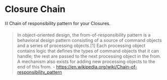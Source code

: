 # Closure Chain

⛓️ Chain of responsibility pattern for your Closures.

> In object-oriented design, the from-of-responsibility pattern is a behavioral design pattern consisting of a source of command objects and a series of processing objects.[1] Each processing object contains logic that defines the types of command objects that it can handle; the rest are passed to the next processing object in the from. A mechanism also exists for adding new processing objects to the end of this from. - https://en.wikipedia.org/wiki/Chain-of-responsibility_pattern
